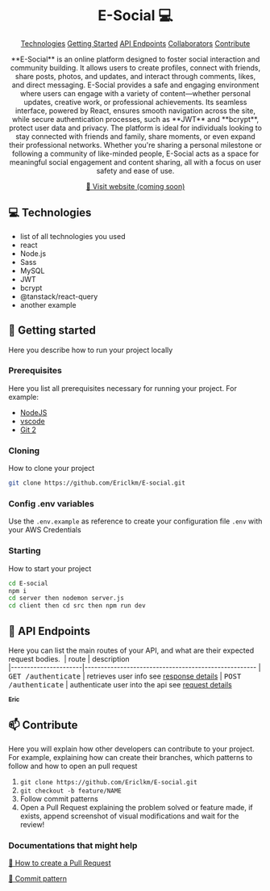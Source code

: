 
                     
<h1 align="center" style="font-weight: bold;">E-Social 💻</h1>

<p align="center">
<a href="#tech">Technologies</a>
<a href="#started">Getting Started</a>
<a href="#routes">API Endpoints</a>
<a href="#colab">Collaborators</a>
<a href="#contribute">Contribute</a> 
</p>


<p align="center">**E-Social** is an online platform designed to foster social interaction and community building. It allows users to create profiles, connect with friends, share posts, photos, and updates, and interact through comments, likes, and direct messaging. E-Social provides a safe and engaging environment where users can engage with a variety of content—whether personal updates, creative work, or professional achievements. Its seamless interface, powered by React, ensures smooth navigation across the site, while secure authentication processes, such as **JWT** and **bcrypt**, protect user data and privacy. The platform is ideal for individuals looking to stay connected with friends and family, share moments, or even expand their professional networks. Whether you're sharing a personal milestone or following a community of like-minded people, E-Social acts as a space for meaningful social engagement and content sharing, all with a focus on user safety and ease of use.</p>


<p align="center">
<a href="https://github.com/ericlkm">📱 Visit website (coming soon)</a>
</p>
 
<h2 id="technologies">💻 Technologies</h2>

- list of all technologies you used
- react
- Node.js
- Sass
- MySQL
- JWT
- bcrypt
- @tanstack/react-query
- another example
 
<h2 id="started">🚀 Getting started</h2>

Here you describe how to run your project locally
 
<h3>Prerequisites</h3>

Here you list all prerequisites necessary for running your project. For example:

- [NodeJS](https://nodejs.org/en/download)
- [vscode](https://code.visualstudio.com/download)
- [Git 2](https://github.com)
 
<h3>Cloning</h3>

How to clone your project

```bash
git clone https://github.com/Ericlkm/E-social.git
```
 
<h3>Config .env variables</h2>

Use the `.env.example` as reference to create your configuration file `.env` with your AWS Credentials


<h3>Starting</h3>

How to start your project

```bash
cd E-social
npm i 
cd server then nodemon server.js
cd client then cd src then npm run dev
```
 
<h2 id="routes">📍 API Endpoints</h2>

Here you can list the main routes of your API, and what are their expected request bodies.
​
| route               | description                                          
|----------------------|-----------------------------------------------------
| <kbd>GET /authenticate</kbd>     | retrieves user info see [response details](#get-auth-detail)
| <kbd>POST /authenticate</kbd>     | authenticate user into the api see [request details](#post-auth-detail)



 

<tr>

<td align="center">
<a href="https://github.com/ericlkm">
<sub>
<b>Eric</b>
</sub>
</a>
</td>
</table>
 
<h2 id="contribute">📫 Contribute</h2>

Here you will explain how other developers can contribute to your project. For example, explaining how can create their branches, which patterns to follow and how to open an pull request

1. `git clone https://github.com/Ericlkm/E-social.git`
2. `git checkout -b feature/NAME`
3. Follow commit patterns
4. Open a Pull Request explaining the problem solved or feature made, if exists, append screenshot of visual modifications and wait for the review!
 
<h3>Documentations that might help</h3>

[📝 How to create a Pull Request](https://www.atlassian.com/br/git/tutorials/making-a-pull-request)

[💾 Commit pattern](https://gist.github.com/joshbuchea/6f47e86d2510bce28f8e7f42ae84c716)
